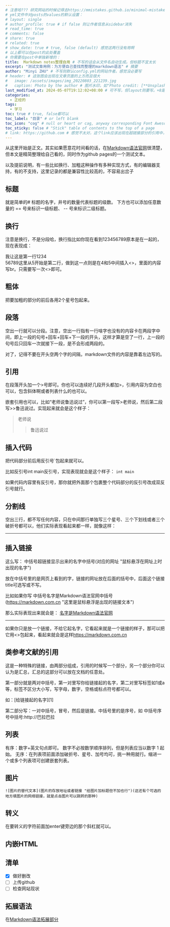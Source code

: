 ```yaml
---
# 注意哈??? 研究网站的时候记得去https://mmistakes.github.io/minimal-mistakes/docs/configuration/逐一检查配置。至于图表，在https://fontawesome.com/start找
# yml文件中对posts的values的默认设置：
# layout: single
# author_profile: true # if false 则让作者信息从sidebar消失
# read_time: true
# comments: false
# share: true
# related: true
# show_date: true # true, false (default) 感觉这两行没有用啊
# 以上都可以在post的此处覆盖  
# 你需要在post中单独新增的：
title:  Markdown notes整理自用 # 不写的话会从文件名自动生成。但标题不宜太长
excerpt: "测试文章用例：为方便自己查找而整理的markdown语法" # 摘要
author: "Minyi ZHU" # 不写则默认config.yml的网站作者。感觉没必要写
# header: # 这张图会出现在文章页面的上方而且很大
#   image: /assets/images/img_20220803_221239.jpg
#   caption: Photo by the author # 图片水印，如"Photo credit: [**Unsplash**](https://unsplash.com)"
last_modified_at: 2024-05-07T19:12:02+08:00 # 可不写，但layout则要写。+8是东八区
categories: 
  - 正经的
tags:
  - 学习
toc: true # true, false都可以
toc_label: "目录" # or left blank
toc_icon: "cog" # null or heart or cag, anyway corresponding Font Awesome icon name (without fa prefix)
toc_sticky: false # "Stick" table of contents to the top of a page
# link: https://github.com # 感觉不太对，这个link应该出现在超链接部分的引用中，但是试验后发现会变成文章标题的url，所以注释掉了
---
```




从这里开始是正文。其实如果愿意花时间看的话，在[Markdown语法官网](https://markdown.com.cn "最好的markdown教程")很清楚，但本文是精简整理给自己看的，同时作为github pages的一个测试文本。

以及提前说明，有一些比如换行、加粗这种操作有多种实现方式，有的编辑器支持，有的不支持，这里记录的都是兼容性比较高的，不容易出岔子

## 标题
就是简单的# 标题的名字，井号的数量代表标题的级数。  下方也可以添加任意数量的 == 号来标识一级标题、 -- 号来标识二级标题。

## 换行
注意是换行，不是分段哈，换行指比如你现在看到123456789原本是在一起的，现在表现成：

我让这是第一行1234<br>56789这里从5开始是第二行，做到这一点则是在4和5中间插入<>，里面的内容写br。只需要写一次<>即可。

## 粗体
把要加粗的部分的前后各用2个星号包起来。

## 段落
空出一行就可以分段。注意，空出一行指有一行啥字也没有的内容卡在两段字中间，即上一段的句号+回车+回车+下一段的开头，这样才算是空了一行，上一段的句号后只回车一次就接下一段，是不会形成两段的。

对了，记得不要在开头空两个字的间隔，markdown文件的内容是靠着左边写的。

## 引用
在段落开头加一个>号即可。你也可以连续好几段开头都加>，引用内容为空白也可以，包含斜体啊或者列表什么的也可以。

嵌套引用也可以，比如“老师说鲁迅说过”，你可以第一段写>老师说，然后第二段写>>鲁迅说过。实现起来就会是这个样子：
> 老师说
>> 鲁迅说过


## 插入代码
把代码部分前后用反引号`包起来就可以。

比如反引号int main反引号，实现表现就会是这个样子：
`int main`

如果代码内容里有反引号，那你就把外面那个包裹整个代码部分的反引号改成双反引号就行。

## 分割线
空出三行，都不写任何内容，只在中间那行单独写三个星号、三个下划线或者三个破折号都可以，他们实际表现看起来都一样，就像这样：

---

## 插入链接
这么写： 中括号超链接显示出来的名字中括号(对应的网址 "鼠标悬浮在网址上时出现的名字")

放在中括号里的是网页上看到的字，链接的网址放在后面的括号中，后面这个链接title可选写或不写。

比如如果你写 中括号名字是Markdown语法官网中括号(https://markdown.com.cn "这里是鼠标悬浮是出现的链接文本")

那么实际表现出来就会是：
[名字是Markdown语法官网](https://markdown.com.cn "这里是鼠标悬浮是出现的链接文本")

---

如果你只是放一个链接，不给它起名字，它看起来就是一个链接的样子，那可以把它用<>包起来，看起来就会是这样<https://markdown.com.cn>

## 类参考文献的引用
这是一种特殊的链接，由两部分组成，引用的时候写一个部分，另一个部分你可以认为是汇总，汇总的这部分可以放在文档的任意处。

第一部分就是两对中括号，第一对里写你给链接起的名字，第二对里写标签如1或a等，标签不区分大小写，写字母，数字，空格或标点符号都可以。

如：[给链接起的名字][1]

第二部分写：一对中括号，冒号，然后是链接。中括号里的是序号，如
中括号序号中括号:http://巴拉巴拉


## 列表
有序：数字+英文句点即可。 数字不必按数学顺序排列，但是列表应当以数字 1 起始。
无序：在列表项前面添加破折号、星号、加号均可，挑一种用就行。缩进一个或多个列表项可创建嵌套列表。

## 图片
`![图片的替代文本](图片的存放地址或者链接 "给图片加标题但不加也行")(这还有个可选的地方填图片的网络链接，就是点击图片可以跳转的那种)`

## 转义
在要转义的字符前面加enter键旁边的那个斜杠就可以。
## 内嵌HTML

## 清单

- [x] 做好删改
- [ ] 上传github
- [ ] 检查网站现状

## 拓展语法
在[Markdown语法拓展部分](https://markdown.com.cn/extended-syntax/ "官方文档的拓展部分")
